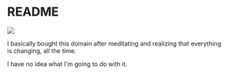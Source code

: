 # README

![](https://data.ukiyo-e.org/artelino/images/52241g1.jpg) 

I basically bought this domain after meditating and realizing that everything is changing, all the time.

I have no idea what I'm going to do with it.


